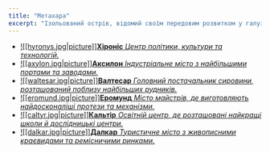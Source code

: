 ```yaml
---
title: "Метахара"
excerpt: "Ізольований острів, відомий своїм передовим розвитком у галузі технологій, особливо металургії. Розташований посеред безкрайого океану, острів обрав політику самоізоляції, щоб уникнути військових конфліктів і не допустити поширення своїх передових знань на інші території."
---
```


- [![[hyronys.jpg|picture]]**Хіроніс** *Центр політики, культури та технологій.*](/city/hyronys)
- [![[axylon.jpg|picture]]**Аксилон** *Індустріальне місто з найбільшими портами та заводами.*](/city/axylon)
- [![[waltesar.jpg|picture]]**Валтесар** *Головний постачальник сировини, розташований поблизу найбільших рудників.*](/city/waltesar)
- [![[eromund.jpg|picture]]**Еромунд** *Місто майстрів, де виготовляють найдосконаліші протези та механізми.*](/city/eromund)
- [![[caltyr.jpg|picture]]**Кальтір** *Освітній центр, де розташовані найкращі школи й дослідницькі центри.*](/city/caltyr)
- [![[dalkar.jpg|picture]]**Далкар** *Туристичне місто з живописними краєвидами та ремісничими ринками.*](/city/dalkar)
